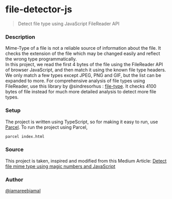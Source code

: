 # file-detector-js
> Detect file type using JavaScript FileReader API

### Description

Mime-Type of a file is not a reliable source of information about the file. It checks the extension of the file which may be changed easily and reflect the wrong type programmatically.  
In this project, we read the first 4 bytes of the file using the FileReader API of browser JavaScript, and then match it using the known file type headers.  
We only match a few types except JPEG, PNG and GIF, but the list can be expanded to more. For comprehensive analysis of file types using FileReader, use this library by @sindresorhus : [file-type](https://github.com/sindresorhus/file-type). It checks 4100 bytes of file instead for much more detailed analysis to detect more file types.

### Setup

The project is written using TypeScript, so for making it easy to run, use [Parcel](https://parceljs.org/). To run the project using Parcel, 

```bash
parcel index.html
```

### Source

This project is taken, inspired and modified from this Medium Article: [Detect file mime type using magic numbers and JavaScript](https://medium.com/the-everyday-developer/detect-file-mime-type-using-magic-numbers-and-javascript-16bc513d4e1e)

### Author
[@iamareebjamal](github.com/iamareebjamal)